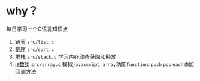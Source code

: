 # why？

每日学习一个C语言知识点

1. [链表](https://github.com/Nightink/Learn-C/blob/master/src/list.c) `src/list.c`
1. [排序](https://github.com/Nightink/Learn-C/blob/master/src/sort.c) `src/sort.c`
1. [堆栈](https://github.com/Nightink/Learn-C/blob/master/src/stack.c) `src/stack.c` 学习内存动态获取和释放
1. [js数组](https://github.com/Nightink/Learn-C/blob/master/src/array.c) `src/array.c` 模拟`javascript array`功能`function`: `push` `pop` `each`添加回调方法